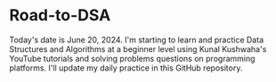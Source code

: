 # Road-to-DSA
Today's date is June 20, 2024. I'm starting to learn and practice Data Structures and Algorithms at a beginner level using Kunal Kushwaha's YouTube tutorials and solving problems questions on programming platforms. I'll update my daily practice in this GitHub repository.

